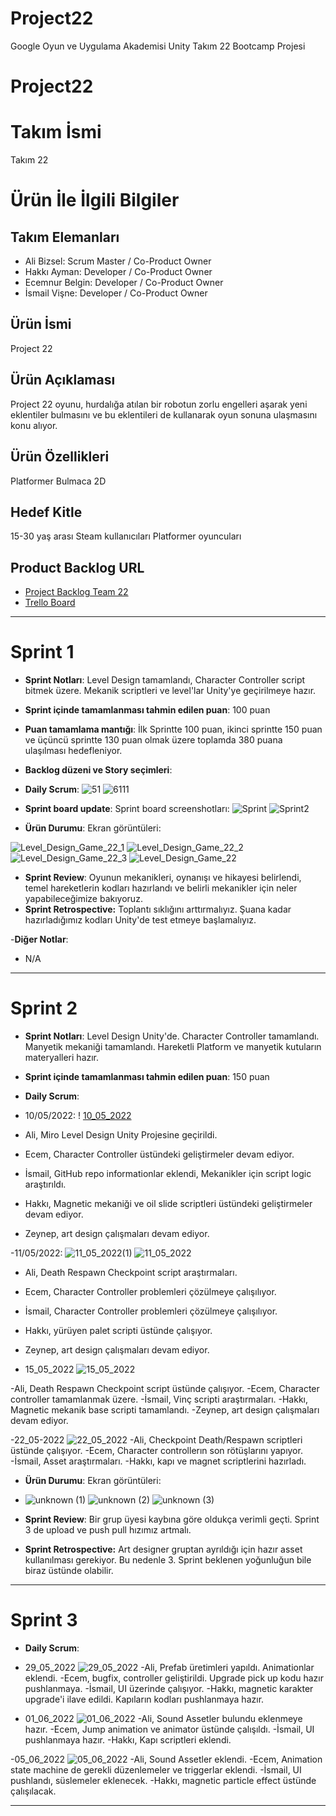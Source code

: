 # Project22
Google Oyun ve Uygulama Akademisi Unity Takım 22 Bootcamp Projesi
# Project22

# **Takım İsmi**

Takım 22

# Ürün İle İlgili Bilgiler

## Takım Elemanları

- Ali Bizsel: Scrum Master / Co-Product Owner
- Hakkı Ayman: Developer / Co-Product Owner
- Ecemnur Belgin: Developer / Co-Product Owner
- İsmail Vişne: Developer / Co-Product Owner

## Ürün İsmi
Project 22

## Ürün Açıklaması
Project 22 oyunu, hurdalığa atılan bir robotun zorlu engelleri aşarak yeni eklentiler bulmasını ve bu eklentileri de kullanarak oyun sonuna ulaşmasını konu alıyor.

## Ürün Özellikleri
Platformer
Bulmaca
2D


## Hedef Kitle
15-30 yaş arası
Steam kullanıcıları
Platformer oyuncuları


## Product Backlog URL
- [Project Backlog Team 22](https://docs.google.com/spreadsheets/d/1ElGPz5JrItuky3BX1yoL-tL9WN4vckvtfbUq02HS-aU/edit?usp=sharing)
- [Trello Board](https://trello.com/b/nUTgbLJN/project-management-22)

---

# Sprint 1

- **Sprint Notları**: Level Design tamamlandı, Character Controller script bitmek üzere. Mekanik scriptleri ve level'lar Unity'ye geçirilmeye hazır.

- **Sprint içinde tamamlanması tahmin edilen puan**: 100 puan

- **Puan tamamlama mantığı**: İlk Sprintte 100 puan, ikinci sprintte 150 puan ve üçüncü sprintte 130 puan olmak üzere toplamda 380 puana ulaşılması hedefleniyor.

- **Backlog düzeni ve Story seçimleri**: 

- **Daily Scrum**: 
![51](https://user-images.githubusercontent.com/71822456/167312634-3bf14735-2ab3-4901-b451-3011e803ae00.png)
![6111](https://user-images.githubusercontent.com/71822456/167312635-c886f236-f342-4541-93e6-d1bc8988858f.png)


- **Sprint board update**: Sprint board screenshotları: 
![Sprint](https://user-images.githubusercontent.com/71822456/167312569-6f6d2ea8-6900-44b8-b008-dff7746bdb3b.png)
![Sprint2](https://user-images.githubusercontent.com/71822456/167312571-aed5112c-751a-4ce8-a742-b396fe7fd5e2.png)

- **Ürün Durumu**: Ekran görüntüleri:

![Level_Design_Game_22_1](https://user-images.githubusercontent.com/71822456/167259949-9ba2c256-6ed0-4b6d-af22-6f31ebd8b102.jpg)
![Level_Design_Game_22_2](https://user-images.githubusercontent.com/71822456/167259951-3ea1c9fe-c813-48c3-bb48-e3ac91e73108.jpg)
![Level_Design_Game_22_3](https://user-images.githubusercontent.com/71822456/167259954-889efc7d-69ac-404a-aecf-deb5cfeda52f.jpg)
![Level_Design_Game_22](https://user-images.githubusercontent.com/71822456/167259945-6c0c3cd4-e446-4570-8285-df11c46742c3.jpg)
- **Sprint Review**: 
Oyunun mekanikleri, oynanışı ve hikayesi belirlendi, temel hareketlerin kodları hazırlandı ve belirli mekanikler için neler yapabileceğimize bakıyoruz. 
- **Sprint Retrospective:**
Toplantı sıklığını arttırmalıyız.
Şuana kadar hazırladığımız kodları Unity'de test etmeye başlamalıyız.

-**Diğer Notlar**:
- N/A

---

# Sprint 2
- **Sprint Notları**: Level Design Unity'de. Character Controller tamamlandı. Manyetik mekaniği tamamlandı. Hareketli Platform ve manyetik kutuların materyalleri hazır. 

- **Sprint içinde tamamlanması tahmin edilen puan**: 150 puan

- **Daily Scrum**:
- 10/05/2022: ! [10_05_2022](https://user-images.githubusercontent.com/79521088/167712002-16c56d80-9dcb-4a32-8cee-11eb300d889a.png)
- Ali, Miro Level Design Unity Projesine geçirildi.
- Ecem, Character Controller üstündeki geliştirmeler devam ediyor.
- İsmail, GitHub repo informationlar eklendi, Mekanikler için script logic araştırıldı.
- Hakkı, Magnetic mekaniği ve oil slide scriptleri üstündeki geliştirmeler devam ediyor.
- Zeynep, art design çalışmaları devam ediyor.

-11/05/2022: ![11_05_2022(1)](https://user-images.githubusercontent.com/79521088/168294560-fe5f8761-71db-4f29-9a58-689b1c7d72c0.png)
              ![11_05_2022](https://user-images.githubusercontent.com/79521088/168294573-dc4f93f8-7ebd-4928-ad63-0936595af87b.png)
- Ali, Death Respawn Checkpoint script araştırmaları.
- Ecem, Character Controller problemleri çözülmeye çalışılıyor.
- İsmail, Character Controller problemleri çözülmeye çalışılıyor.
- Hakkı, yürüyen palet scripti üstünde çalışıyor.
- Zeynep, art design çalışmaları devam ediyor.

- 15_05_2022 ![15_05_2022](https://user-images.githubusercontent.com/79521088/168491182-fc10250b-374b-4d8e-adb2-51d582542d73.png)

-Ali, Death Respawn Checkpoint script üstünde çalışıyor.
-Ecem, Character controller tamamlanmak üzere.
-İsmail, Vinç scripti araştırmaları.
-Hakkı, Magnetic mekanik base scripti tamamlandı.
-Zeynep, art design çalışmaları devam ediyor.

-22_05-2022 ![22_05_2022](https://user-images.githubusercontent.com/79521088/169713442-8d324201-eac0-45a3-8f95-4fe70bcba906.png)
-Ali, Checkpoint Death/Respawn scriptleri üstünde çalışıyor.
-Ecem, Character controllerın son rötüşlarını yapıyor.
-İsmail, Asset araştırmaları.
-Hakkı, kapı ve magnet scriptlerini hazırladı.

- **Ürün Durumu**: Ekran görüntüleri:
- ![unknown (1)](https://user-images.githubusercontent.com/79521088/170132166-be3d9f3b-743f-400c-89f0-892ac7ba972a.png)
  ![unknown (2)](https://user-images.githubusercontent.com/79521088/170132182-07aa056d-fff9-4776-856f-8126207796dd.png)
  ![unknown (3)](https://user-images.githubusercontent.com/79521088/170132191-fc249aad-dbb8-4f0c-add4-f9840502981e.png)


- **Sprint Review**: 
Bir grup üyesi kaybına göre oldukça verimli geçti. Sprint 3 de upload ve push pull hızımız artmalı.
- **Sprint Retrospective:**
Art designer gruptan ayrıldığı için hazır asset kullanılması gerekiyor. Bu nedenle 3. Sprint beklenen yoğunluğun bile biraz üstünde olabilir.

---

# Sprint 3

- **Daily Scrum**:
- 29_05_2022 ![29_05_2022](https://user-images.githubusercontent.com/79521088/170895083-41b85005-abe5-42a0-9752-fc384374514d.png)
-Ali, Prefab üretimleri yapıldı. Animationlar eklendi.
-Ecem, bugfix, controller geliştirildi. Upgrade pick up kodu hazır pushlanmaya.
-İsmail, UI üzerinde çalışıyor.
-Hakkı, magnetic karakter upgrade'i ilave edildi. Kapıların kodları pushlanmaya hazır.

- 01_06_2022 ![01_06_2022](https://user-images.githubusercontent.com/79521088/171499309-66711cc0-1fde-46b6-8f32-4fcd62b0fb7d.png)
-Ali, Sound Assetler bulundu eklenmeye hazır.
-Ecem, Jump animation ve animator üstünde çalışıldı.
-İsmail, UI pushlanmaya hazır.
-Hakkı, Kapı scriptleri eklendi.

-05_06_2022 ![05_06_2022](https://user-images.githubusercontent.com/79521088/172068739-1f6e1a27-d490-4a6c-909f-d6cd0a20c51e.png)
-Ali, Sound Assetler eklendi.
-Ecem, Animation state machine de gerekli düzenlemeler ve triggerlar eklendi.
-İsmail, UI pushlandı, süslemeler eklenecek.
-Hakkı, magnetic particle effect üstünde çalışılacak.


---


